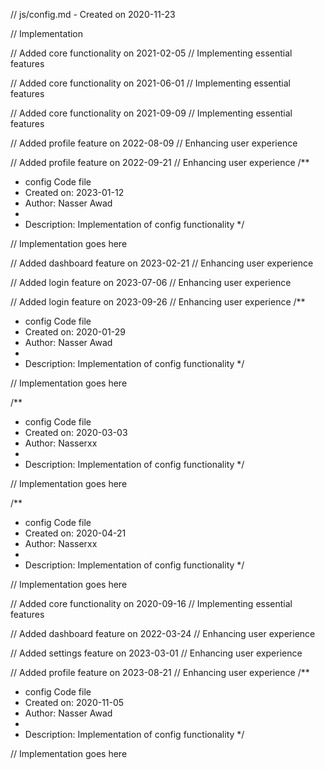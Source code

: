// js/config.md - Created on 2020-11-23

// Implementation

// Added core functionality on 2021-02-05
// Implementing essential features

// Added core functionality on 2021-06-01
// Implementing essential features

// Added core functionality on 2021-09-09
// Implementing essential features

// Added profile feature on 2022-08-09
// Enhancing user experience

// Added profile feature on 2022-09-21
// Enhancing user experience
/**
 * config Code file
 * Created on: 2023-01-12
 * Author: Nasser Awad
 *
 * Description: Implementation of config functionality
 */
 
// Implementation goes here


// Added dashboard feature on 2023-02-21
// Enhancing user experience

// Added login feature on 2023-07-06
// Enhancing user experience

// Added login feature on 2023-09-26
// Enhancing user experience
/**
 * config Code file
 * Created on: 2020-01-29
 * Author: Nasser Awad
 *
 * Description: Implementation of config functionality
 */
 
// Implementation goes here

/**
 * config Code file
 * Created on: 2020-03-03
 * Author: Nasserxx
 *
 * Description: Implementation of config functionality
 */
 
// Implementation goes here

/**
 * config Code file
 * Created on: 2020-04-21
 * Author: Nasserxx
 *
 * Description: Implementation of config functionality
 */
 
// Implementation goes here


// Added core functionality on 2020-09-16
// Implementing essential features

// Added dashboard feature on 2022-03-24
// Enhancing user experience

// Added settings feature on 2023-03-01
// Enhancing user experience

// Added profile feature on 2023-08-21
// Enhancing user experience
/**
 * config Code file
 * Created on: 2020-11-05
 * Author: Nasser Awad
 *
 * Description: Implementation of config functionality
 */
 
// Implementation goes here

